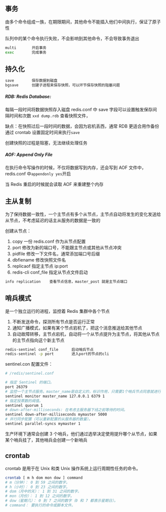 ## 事务

由多个命令组成一族，在期限期间，其他命令不能插入他们中间执行，保证了原子性

队列中的某个命令执行失败，不会影响到其他命令，不会导致事务退出

```sh
multi       开启事务
exec        完成事务
```

## 持久化

```sh
save        保存数据到磁盘
bgsave      创建子进程来保存快照，可以环节保存快照的阻塞问题
```

##### RDB: Redis Database:

每隔一段时间将数据快照存入磁盘
redis.conf 中 save 字段可以设置触发保存间隔时间和次数
`xxd dump.rdb` 查看快照文件，

缺点：在快照过后一段时间的数据，会因为宕机丢西，通常 RDB 更适合用作备份
通过 crontab 设置固定时间来执行`save`

创建快照的过程是阻塞，无法继续处理任务

##### AOF: Append Only File

在执行命令写操作的时候，不仅将数据写到内存，还会写到 AOF 文件中，redis.conf 中`appendonly yes`开启

当 Redis 重启的时候就会读取 AOF 来重建整个内存

## 主从复制

为了保持数据一致性，一个主节点有多个从节点，主节点自动将发生的变化发送给从节点，不考虑延迟的话主从服务的数据是一致的

创建从节点：

1. copy 一份 redis.conf 作为从节点配置
2. port 修改为新的端口号，不能跟主节点或其他从节点冲突
3. pidfile 修改一下文件名，通常添加端口号后缀
4. dbfiename 修改快照文件名
5. replicaof 指定主节点 ip:port
6. redis-cli conf_file 指定从节点文件启动

```sh
info replication    查看节点信息，master_post 就是主节点端口
```

## 哨兵模式

是一个独立运行的进程，监控着 Redis 集群中各个节点

1. 不断发送命令，探测所有节点是否运行正常
2. 通知广播模式，如果有某个节点宕机了，把这个消息推送给其他节点
3. 自动故障转移，主节点宕机，自动将一个从节点提升为主节点，将其他从节点的主节点指向这个新主节点

```sh
redis-sentinel conf_file      启动哨兵节点
redis-sentinel -p port        进入port的节点的cli
```

sentinel.con 配置文件：

```sh
# /redis/sentinel.conf

# 指定 Sentinel 的端口。
port 26379
# 监控一个主节点服务。master_name是自定义的，标识作用，只需要1个哨兵节点同意就进行故障转移
sentinel monitor master_name 127.0.0.1 6379 1
# 指定投票数的阈值。
sentinel quorum 1
# down-after-milliseconds: 在考虑主服务器下线之前等待的时间。
sentinel down-after-milliseconds mymaster 5000
# 并行同步配置（可以重新配置的从服务器的数量）。
sentinel parallel-syncs mymaster 1

```

生产环境下通常会创建 3 个哨兵，他们通过选举决定使用提升哪个从节点，如果某个哨兵挂了，其他哨兵会创建一个新哨兵

## crontab

crontab 是用于在 Unix 和类 Unix 操作系统上运行周期性任务的命令。

```sh
crontab [ m h dom mon dow ] command
# m（分钟）： 0 到 59 之间的数字。
# h（小时）： 0 到 23 之间的数字。
# dom（月中的天）： 1 到 31 之间的数字。
# mon（月份）： 1 到 12 之间的数字。
# dow（星期几）： 0 到 7 之间的数字（0 和 7 都表示星期日）。
# command： 要执行的命令或脚本文件。
```
